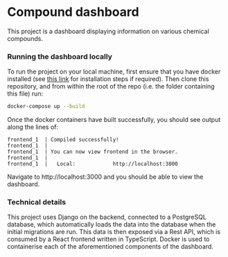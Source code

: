 # Compound dashboard

This project is a dashboard displaying information on various chemical compounds.

### Running the dashboard locally

To run the project on your local machine, first ensure that you have docker installed (see [this link](https://docs.docker.com/get-docker/) for installation steps if required). Then clone this repository, and from within the root of the repo (i.e. the folder containing this file) run:

```bash
docker-compose up --build
```

Once the docker containers have built successfully, you should see output along the lines of:

```console
frontend_1  | Compiled successfully!
frontend_1  |
frontend_1  | You can now view frontend in the browser.
frontend_1  |
frontend_1  |   Local:            http://localhost:3000
```

Navigate to http://localhost:3000 and you should be able to view the dashboard.

### Technical details

This project uses Django on the backend, connected to a PostgreSQL database, which automatically loads the data into the database when the initial migrations are run. This data is then exposed via a Rest API, which is consumed by a React frontend written in TypeScript. Docker is used to containerise each of the aforementioned components of the dashboard.
